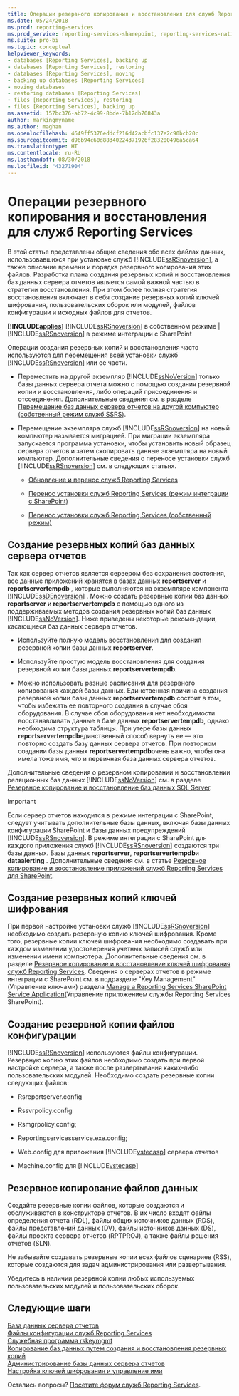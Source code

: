 ```yaml
---
title: Операции резервного копирования и восстановления для служб Reporting Services | Документы Майкрософт
ms.date: 05/24/2018
ms.prod: reporting-services
ms.prod_service: reporting-services-sharepoint, reporting-services-native
ms.suite: pro-bi
ms.topic: conceptual
helpviewer_keywords:
- databases [Reporting Services], backing up
- databases [Reporting Services], restoring
- databases [Reporting Services], moving
- backing up databases [Reporting Services]
- moving databases
- restoring databases [Reporting Services]
- files [Reporting Services], restoring
- files [Reporting Services], backing up
ms.assetid: 157bc376-ab72-4c99-8bde-7b12db70843a
author: markingmyname
ms.author: maghan
ms.openlocfilehash: 4649ff5376eddcf216d42acbfc137e2c90bcb20c
ms.sourcegitcommit: d96b94c60d88340224371926f283200496a5ca64
ms.translationtype: HT
ms.contentlocale: ru-RU
ms.lasthandoff: 08/30/2018
ms.locfileid: "43271904"
---
```

# <a name="backup-and-restore-operations-for-reporting-services"></a>Операции резервного копирования и восстановления для служб Reporting Services

  В этой статье представлены общие сведения обо всех файлах данных, использовавшихся при установке служб [!INCLUDE[ssRSnoversion](../../includes/ssrsnoversion-md.md)], а также описание времени и порядка резервного копирования этих файлов. Разработка плана создания резервных копий и восстановления баз данных сервера отчетов является самой важной частью в стратегии восстановления. При этом более полная стратегия восстановления включает в себя создание резервных копий ключей шифрования, пользовательских сборок или модулей, файлов конфигурации и исходных файлов для отчетов.  
  
 **[!INCLUDE[applies](../../includes/applies-md.md)]**  [!INCLUDE[ssRSnoversion](../../includes/ssrsnoversion-md.md)] в собственном режиме | [!INCLUDE[ssRSnoversion](../../includes/ssrsnoversion-md.md)] в режиме интеграции с SharePoint  
  
 Операции создания резервных копий и восстановления часто используются для перемещения всей установки служб [!INCLUDE[ssRSnoversion](../../includes/ssrsnoversion-md.md)] или ее части.  
  
-   Переместить на другой экземпляр [!INCLUDE[ssNoVersion](../../includes/ssnoversion-md.md)] только базы данных сервера отчета можно с помощью создания резервной копии и восстановления, либо операций присоединения и отсоединения. Дополнительные сведения см. в разделе [Перемещение баз данных сервера отчетов на другой компьютер (собственный режим служб SSRS)](../../reporting-services/report-server/moving-the-report-server-databases-to-another-computer-ssrs-native-mode.md).  
  
-   Перемещение экземпляра служб [!INCLUDE[ssRSnoversion](../../includes/ssrsnoversion-md.md)] на новый компьютер называется миграцией. При миграции экземпляра запускается программа установки, чтобы установить новый образец сервера отчетов и затем скопировать данные экземпляра на новый компьютер. Дополнительные сведения о переносе установки служб [!INCLUDE[ssRSnoversion](../../includes/ssrsnoversion-md.md)] см. в следующих статьях.  
  
    -   [Обновление и перенос служб Reporting Services](../../reporting-services/install-windows/upgrade-and-migrate-reporting-services.md)  
  
    -   [Перенос установки служб Reporting Services (режим интеграции с SharePoint)](../../reporting-services/install-windows/migrate-a-reporting-services-installation-sharepoint-mode.md)  
  
    -   [Перенос установки служб Reporting Services (собственный режим)](../../reporting-services/install-windows/migrate-a-reporting-services-installation-native-mode.md)  
  
## <a name="backing-up-the-report-server-databases"></a>Создание резервных копий баз данных сервера отчетов  
 Так как сервер отчетов является сервером без сохранения состояния, все данные приложений хранятся в базах данных **reportserver** и **reportservertempdb** , которые выполняются на экземпляре компонента [!INCLUDE[ssDEnoversion](../../includes/ssdenoversion-md.md)] . Можно создать резервные копии баз данных **reportserver** и **reportservertempdb** с помощью одного из поддерживаемых методов создания резервных копий баз данных [!INCLUDE[ssNoVersion](../../includes/ssnoversion-md.md)]. Ниже приведены некоторые рекомендации, касающиеся баз данных сервера отчетов.  
  
-   Используйте полную модель восстановления для создания резервной копии базы данных **reportserver**.  
  
-   Используйте простую модель восстановления для создания резервной копии базы данных **reportservertempdb**.  
  
-   Можно использовать разные расписания для резервного копирования каждой базы данных. Единственная причина создания резервной копии базы данных **reportservertempdb** состоит в том, чтобы избежать ее повторного создания в случае сбоя оборудования. В случае сбоя оборудования нет необходимости восстанавливать данные в базе данных **reportservertempdb**, однако необходима структура таблицы. При утере базы данных **reportservertempdb**единственный способ вернуть ее — это повторно создать базу данных сервера отчетов. При повторном создании базы данных **reportservertempdb**очень важно, чтобы она имела тоже имя, что и первичная база данных сервера отчетов.  
  
 Дополнительные сведения о резервном копировании и восстановлении реляционных баз данных [!INCLUDE[ssNoVersion](../../includes/ssnoversion-md.md)] см. в разделе [Резервное копирование и восстановление баз данных SQL Server](../../relational-databases/backup-restore/back-up-and-restore-of-sql-server-databases.md).  
  
> [!IMPORTANT]  
>  Если сервер отчетов находится в режиме интеграции с SharePoint, следует учитывать дополнительные базы данных, включая базы данных конфигурации SharePoint и базы данных предупреждений [!INCLUDE[ssRSnoversion](../../includes/ssrsnoversion-md.md)]. В режиме интеграции с SharePoint для каждого приложения служб [!INCLUDE[ssRSnoversion](../../includes/ssrsnoversion-md.md)] создаются три базы данных. Базы данных **reportserver**, **reportservertempdb**и **dataalerting** . Дополнительные сведения см. в статье [Резервное копирование и восстановление приложений служб Reporting Services для SharePoint](../../reporting-services/report-server-sharepoint/backup-and-restore-reporting-services-sharepoint-service-applications.md).  
  
## <a name="backing-up-the-encryption-keys"></a>Создание резервных копий ключей шифрования  
 При первой настройке установки служб [!INCLUDE[ssRSnoversion](../../includes/ssrsnoversion-md.md)] необходимо создать резервную копию ключей шифрования. Кроме того, резервные копии ключей шифрования необходимо создавать при каждом изменении удостоверения учетных записей служб или изменении имени компьютера. Дополнительные сведения см. в разделе [Резервное копирование и восстановление ключей шифрования служб Reporting Services](../../reporting-services/install-windows/ssrs-encryption-keys-back-up-and-restore-encryption-keys.md). Сведения о серверах отчетов в режиме интеграции с SharePoint см. в подразделе "Key Management" (Управление ключами) раздела [Manage a Reporting Services SharePoint Service Application](../../reporting-services/report-server-sharepoint/manage-a-reporting-services-sharepoint-service-application.md)(Управление приложением службы Reporting Services SharePoint).  
  
## <a name="backing-up-the-configuration-files"></a>Создание резервной копии файлов конфигурации  
 [!INCLUDE[ssRSnoversion](../../includes/ssrsnoversion-md.md)] используются файлы конфигурации. Резервную копию этих файлов необходимо создать при первой настройке сервера, а также после развертывания каких-либо пользовательских модулей. Необходимо создать резервные копии следующих файлов:  
  
-   Rsreportserver.config  
  
-   Rssvrpolicy.config  
  
-   Rsmgrpolicy.config;  
  
-   Reportingservicesservice.exe.config;  
  
-   Web.config для приложения [!INCLUDE[vstecasp](../../includes/vstecasp-md.md)] сервера отчетов
  
-   Machine.config для [!INCLUDE[vstecasp](../../includes/vstecasp-md.md)]  
  
## <a name="backing-up-data-files"></a>Резервное копирование файлов данных  
 Создайте резервные копии файлов, которые создаются и обслуживаются в конструкторе отчетов. В их число входят файлы определения отчета (RDL), файлы общих источников данных (RDS), файлы представлений данных (DV), файлы источников данных (DS), файлы проекта сервера отчетов (RPTPROJ), а также файлы решения отчетов (SLN).  
  
 Не забывайте создавать резервные копии всех файлов сценариев (RSS), которые создаются для задач администрирования или развертывания.  
  
 Убедитесь в наличии резервной копии любых используемых пользовательских модулей и пользовательских сборок.  

## <a name="next-steps"></a>Следующие шаги

[База данных сервера отчетов](../../reporting-services/report-server/report-server-database-ssrs-native-mode.md)   
[Файлы конфигурации служб Reporting Services](../../reporting-services/report-server/reporting-services-configuration-files.md)   
[Служебная программа rskeymgmt](../../reporting-services/tools/rskeymgmt-utility-ssrs.md)   
[Копирование баз данных путем создания и восстановления резервных копий](../../relational-databases/databases/copy-databases-with-backup-and-restore.md)   
[Администрирование базы данных сервера отчетов](../../reporting-services/report-server/administer-a-report-server-database-ssrs-native-mode.md)   
[Настройка ключей шифрования и управление ими](../../reporting-services/install-windows/ssrs-encryption-keys-manage-encryption-keys.md)  

Остались вопросы? [Посетите форум служб Reporting Services](http://go.microsoft.com/fwlink/?LinkId=620231).
